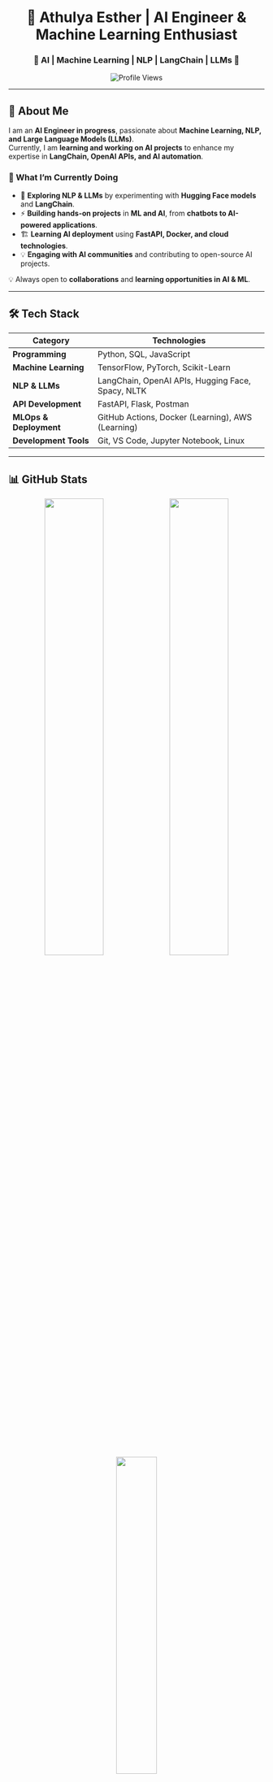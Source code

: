 <!-- Title -->
<h1 align="center">🚀 Athulya Esther | AI Engineer & Machine Learning Enthusiast</h1>

<h3 align="center">🔹 AI | Machine Learning | NLP | LangChain | LLMs 🔹</h3>

<p align="center">
  <img src="https://komarev.com/ghpvc/?username=athulyaesther777&label=Profile%20Views&color=blue&style=flat" alt="Profile Views">
</p>

---

## 📌 About Me  

I am an **AI Engineer in progress**, passionate about **Machine Learning, NLP, and Large Language Models (LLMs)**.  
Currently, I am **learning and working on AI projects** to enhance my expertise in **LangChain, OpenAI APIs, and AI automation**.  

### **🚀 What I’m Currently Doing**
- 📖 **Exploring NLP & LLMs** by experimenting with **Hugging Face models** and **LangChain**.  
- ⚡ **Building hands-on projects** in **ML and AI**, from **chatbots to AI-powered applications**.  
- 🏗️ **Learning AI deployment** using **FastAPI, Docker, and cloud technologies**.  
- 💡 **Engaging with AI communities** and contributing to open-source AI projects.  

💡 Always open to **collaborations** and **learning opportunities in AI & ML**.

---

## 🛠️ Tech Stack  

| **Category**         | **Technologies**                                       |
|----------------------|------------------------------------------------------|
| **Programming**      | Python, SQL, JavaScript                              |
| **Machine Learning** | TensorFlow, PyTorch, Scikit-Learn                     |
| **NLP & LLMs**      | LangChain, OpenAI APIs, Hugging Face, Spacy, NLTK      |
| **API Development**  | FastAPI, Flask, Postman                               |
| **MLOps & Deployment** | GitHub Actions, Docker (Learning), AWS (Learning)  |
| **Development Tools** | Git, VS Code, Jupyter Notebook, Linux               |

---

## 📊 GitHub Stats  

<p align="center">
  <img src="https://github-readme-stats-sigma-five.vercel.app/api?username=athulyaesther777&show_icons=true&theme=tokyonight&hide_border=true" width="48%">
  <img src="https://github-readme-streak-stats.herokuapp.com/?user=athulyaesther777&theme=tokyonight&hide_border=true" width="48%">
</p>

<p align="center">
  <img src="https://github-readme-stats-sigma-five.vercel.app/api/top-langs/?username=athulyaesther777&layout=compact&theme=tokyonight&hide_border=true" width="40%">
</p>

---

## 📂 AI & ML Projects  

🚀 **[Simple AI Chatbot](https://github.com/athulyaesther777/ai-chatbot-langchain)** *(In Progress)*  
🔹 Experimenting with **LangChain & OpenAI APIs** to build a simple AI-powered chatbot.  

🚀 **[NLP Text Processing Toolkit](https://github.com/athulyaesther777/nlp-text-processing)** *(In Progress)*  
🔹 Creating a toolkit to perform **text analysis, sentiment detection, and summarization**.  

🚀 **[AI-Powered Resume Screener](https://github.com/athulyaesther777/ai-resume-screener)** *(Upcoming Project)*  
🔹 Using **ML and NLP** to automate the resume screening process for recruiters.  

🔗 More projects coming soon!  

---

## 📫 Connect with Me  

🔗 **LinkedIn:** [linkedin.com/in/athulyaesther777](https://www.linkedin.com/in/athulyaesther777/)  
🐦 **Twitter:** [twitter.com/athulyaesther777](https://twitter.com/athulyaesther777)  
📺 **YouTube:** [youtube.com/@pyaihub](https://youtube.com/@pyaihub)  
📧 **Email:** athulyaestherlucky75@gmail.com

---

## 🌟 AI Quote of the Day  
_"Artificial intelligence is the future, and the future is here." — Dave Waters_  
